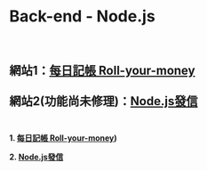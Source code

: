 # Back-end - Node.js <br/><br/>
網站1：[每日記帳 Roll-your-money](https://nodejs-jamie.herokuapp.com/roll-money)<br/><br/>
網站2(功能尚未修理)：[Node.js發信](https://nodejs-jamie.herokuapp.com/form)<br/><br/>
---

**1. [每日記帳 Roll-your-money](./每日記帳%20Roll-your-money/README.md))**

**2. [Node.js發信](./Node.js發信/README.md)**

